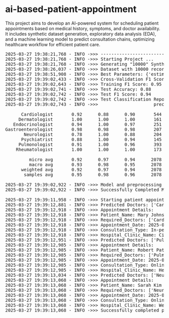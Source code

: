 # ai-based-patient-appointment
This project aims to develop an AI-powered system for scheduling patient appointments based on medical history, symptoms, and doctor availability. It includes synthetic dataset generation, exploratory data analysis (EDA), and a machine learning model to predict consultation chains, optimizing healthcare workflow for efficient patient care. 

<pre>
2025-03-27 19:38:21,768 - INFO ->>> --------------------------------------------------------------------------------
2025-03-27 19:38:21,768 - INFO ->>> Starting Project ...
2025-03-27 19:38:21,768 - INFO ->>> Generating "10000" Synthetic Patient Data ...
2025-03-27 19:38:26,037 - INFO ->>> Dataset with 10000 records generated and saved to synthetic_patient_data.csv!
2025-03-27 19:38:51,908 - INFO ->>> Best Parameters: {'estimator__max_depth': 7, 'estimator__min_samples_leaf': 7, 'estimator__min_samples_split': 10, 'estimator__n_estimators': 100}
2025-03-27 19:39:02,433 - INFO ->>> Cross-Validation F1 Score: 0.95 (�0.01)
2025-03-27 19:39:02,643 - INFO ->>> Training F1 Score: 0.95
2025-03-27 19:39:02,741 - INFO ->>> Test Accuracy: 0.88
2025-03-27 19:39:02,742 - INFO ->>> Test F1 Score: 0.94
2025-03-27 19:39:02,742 - INFO ->>> Test Classification Report:
2025-03-27 19:39:02,743 - INFO ->>>                     precision    recall  f1-score   support

      Cardiologist       0.92      0.88      0.90       544
     Dermatologist       1.00      1.00      1.00       161
   Endocrinologist       0.94      1.00      0.97       251
Gastroenterologist       0.98      0.98      0.98       207
       Neurologist       0.78      1.00      0.88       204
      Psychiatrist       0.88      1.00      0.94       145
     Pulmonologist       0.91      1.00      0.96       393
    Rheumatologist       1.00      1.00      1.00       173

         micro avg       0.92      0.97      0.94      2078
         macro avg       0.93      0.98      0.95      2078
      weighted avg       0.92      0.97      0.94      2078
       samples avg       0.95      0.98      0.96      2078

2025-03-27 19:39:02,922 - INFO ->>> Model and preprocessing objects saved!
2025-03-27 19:39:02,922 - INFO ->>> Successfully Completed Model Training and Testing...

2025-03-27 19:39:11,958 - INFO ->>> Starting patient appointment demo...
2025-03-27 19:39:12,881 - INFO ->>> Predicted Doctors: ['Cardiologist']
2025-03-27 19:39:12,918 - INFO ->>> Appointment Details:
2025-03-27 19:39:12,918 - INFO ->>> Patient_Name: Mary Johnson
2025-03-27 19:39:12,918 - INFO ->>> Required_Doctors: ['Cardiologist']
2025-03-27 19:39:12,918 - INFO ->>> Appointment_Date: 2025-03-27
2025-03-27 19:39:12,918 - INFO ->>> Consultation_Type: In-person
2025-03-27 19:39:12,918 - INFO ->>> Hospital_Clinic_Name: City Hospital
2025-03-27 19:39:12,951 - INFO ->>> Predicted Doctors: ['Pulmonologist']
2025-03-27 19:39:12,985 - INFO ->>> Appointment Details:
2025-03-27 19:39:12,985 - INFO ->>> Patient_Name: Robert Patel
2025-03-27 19:39:12,985 - INFO ->>> Required_Doctors: ['Pulmonologist']
2025-03-27 19:39:12,985 - INFO ->>> Appointment_Date: 2025-03-27
2025-03-27 19:39:12,985 - INFO ->>> Consultation_Type: Online
2025-03-27 19:39:12,985 - INFO ->>> Hospital_Clinic_Name: Health Clinic
2025-03-27 19:39:13,034 - INFO ->>> Predicted Doctors: ['Neurologist']
2025-03-27 19:39:13,068 - INFO ->>> Appointment Details:
2025-03-27 19:39:13,068 - INFO ->>> Patient_Name: Sarah Kim
2025-03-27 19:39:13,068 - INFO ->>> Required_Doctors: ['Neurologist']
2025-03-27 19:39:13,068 - INFO ->>> Appointment_Date: 2025-03-27
2025-03-27 19:39:13,068 - INFO ->>> Consultation_Type: Online
2025-03-27 19:39:13,068 - INFO ->>> Hospital_Clinic_Name: Wellness Center
2025-03-27 19:39:13,068 - INFO ->>> Successfully completed patient appointment demo ...

</pre>
